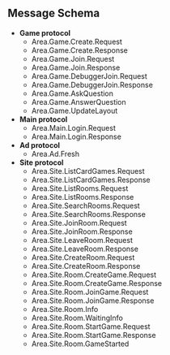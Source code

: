 ﻿

Message Schema
--------------

* **Game protocol** 
	* Area.Game.Create.Request
	* Area.Game.Create.Response
	* Area.Game.Join.Request
	* Area.Game.Join.Response
	* Area.Game.DebuggerJoin.Request
	* Area.Game.DebuggerJoin.Response
	* Area.Game.AskQuestion
	* Area.Game.AnswerQuestion
	* Area.Game.UpdateLayout
* **Main protocol** 
	* Area.Main.Login.Request
	* Area.Main.Login.Response
* **Ad protocol** 
	* Area.Ad.Fresh
* **Site protocol** 
	* Area.Site.ListCardGames.Request
	* Area.Site.ListCardGames.Response
	* Area.Site.ListRooms.Request
	* Area.Site.ListRooms.Response
	* Area.Site.SearchRooms.Request
	* Area.Site.SearchRooms.Response
	* Area.Site.JoinRoom.Request
	* Area.Site.JoinRoom.Response
	* Area.Site.LeaveRoom.Request
	* Area.Site.LeaveRoom.Response
	* Area.Site.CreateRoom.Request
	* Area.Site.CreateRoom.Response
	* Area.Site.Room.CreateGame.Request
	* Area.Site.Room.CreateGame.Response
	* Area.Site.Room.JoinGame.Request
	* Area.Site.Room.JoinGame.Response
	* Area.Site.Room.Info
	* Area.Site.Room.WaitingInfo
	* Area.Site.Room.StartGame.Request
	* Area.Site.Room.StartGame.Response
	* Area.Site.Room.GameStarted